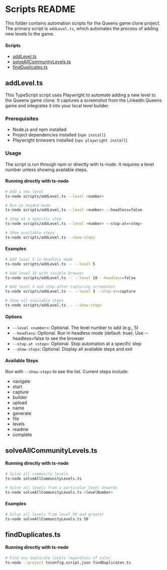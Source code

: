 # Scripts README

This folder contains automation scripts for the Queens game clone project. The primary script is `addLevel.ts`, which automates the process of adding new levels to the game.

#### Scripts

- [addLevel.ts](#addLevel.ts)
- [solveAllCommunityLevels.ts](#solveAllCommunityLevels.ts)
- [findDuplicates.ts](#findDuplicates.ts)

## addLevel.ts

This TypeScript script uses Playwright to automate adding a new level to the Queens game clone. It captures a screenshot from the LinkedIn Queens game and integrates it into your local level builder.

### Prerequisites

- Node.js and npm installed
- Project dependencies installed (`npm install`)
- Playwright browsers installed (`npx playwright install`)

### Usage

The script is run through npm or directly with ts-node. It requires a level number unless showing available steps.

#### Running directly with ts-node

```bash
# Add a new level
ts-node scripts/addLevel.ts --level <number>

# Run in headed mode
ts-node scripts/addLevel.ts --level <number> --headless=false

# Stop at a specific step
ts-node scripts/addLevel.ts --level <number> --stop-at=<step>

# Show available steps
ts-node scripts/addLevel.ts --show-steps
```

#### Examples

```bash
# Add level 5 in headless mode
ts-node scripts/addLevel.ts -- --level 5

# Add level 10 with visible browser
ts-node scripts/addLevel.ts -- --level 10 --headless=false

# Add level 3 and stop after capturing screenshot
ts-node scripts/addLevel.ts -- --level 3 --stop-at=capture

# Show all available steps
ts-node scripts/addLevel.ts -- --show-steps
```

#### Options

- `--level <number>`: Optional. The level number to add (e.g., 5)
- `--headless`: Optional. Run in headless mode (default: true). Use --headless=false to see the browser
- `--stop-at <step>`: Optional. Stop automation at a specific step
- `--show-steps`: Optional. Display all available steps and exit

#### Available Steps

Run with `--show-steps` to see the list. Current steps include:

- navigate
- start
- capture
- builder
- upload
- name
- generate
- file
- levels
- readme
- complete

## solveAllCommunityLevels.ts

#### Running directly with ts-node

```bash
# Solve all community levels
ts-node solveAllCommunityLevels.ts

# Solve all levels from a particular level onwards
ts-node solveAllCommunityLevels.ts <levelNumber>
```

#### Examples

```bash
# Solve all levels from level 50 and greater
ts-node solveAllCommunityLevels.ts 50
```

## findDuplicates.ts

#### Running directly with ts-node

```bash
# Find any duplicate levels regardless of color
ts-node --project tsconfig.script.json findDuplicates.ts
```

